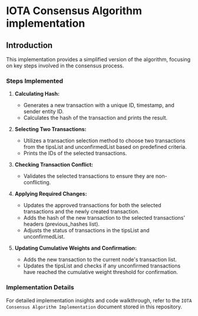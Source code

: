 # IOTA Consensus Algorithm implementation

## Introduction
This implementation provides a simplified version of the algorithm, focusing on key steps involved in the consensus process.

### Steps Implemented

1. **Calculating Hash:** 
   - Generates a new transaction with a unique ID, timestamp, and sender entity ID.
   - Calculates the hash of the transaction and prints the result.

2. **Selecting Two Transactions:**
   - Utilizes a transaction selection method to choose two transactions from the tipsList and unconfirmedList based on predefined criteria.
   - Prints the IDs of the selected transactions.

3. **Checking Transaction Conflict:**
   - Validates the selected transactions to ensure they are non-conflicting.

4. **Applying Required Changes:**
   - Updates the approved transactions for both the selected transactions and the newly created transaction.
   - Adds the hash of the new transaction to the selected transactions’ headers (previous_hashes list).
   - Adjusts the status of transactions in the tipsList and unconfirmedList.

5. **Updating Cumulative Weights and Confirmation:**
   - Adds the new transaction to the current node's transaction list.
   - Updates the tipsList and checks if any unconfirmed transactions have reached the cumulative weight threshold for confirmation.

### Implementation Details

For detailed implementation insights and code walkthrough, refer to the `IOTA Consensus Algorithm Implementation` document stored in this repository.
